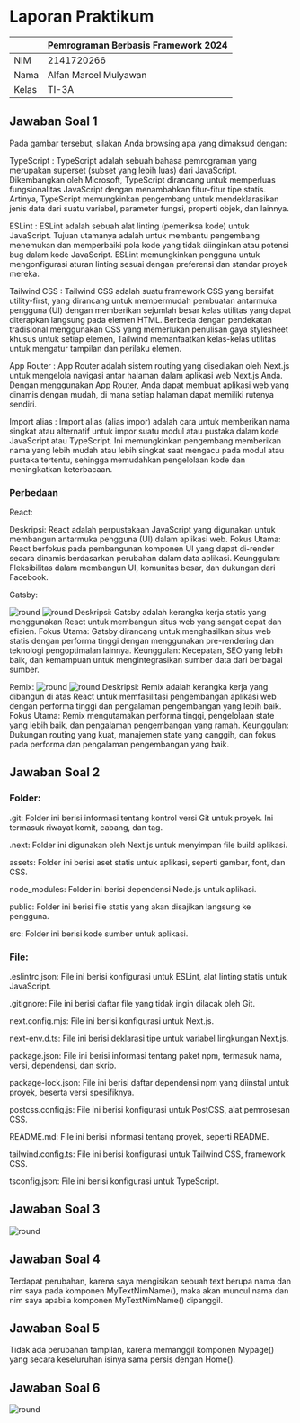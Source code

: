 # Laporan Praktikum
|  | Pemrograman Berbasis Framework 2024 |
| ----------- | --------- |
| NIM | 2141720266 |
| Nama | Alfan Marcel Mulyawan |
| Kelas | TI-3A |

## Jawaban Soal 1
Pada gambar tersebut, silakan Anda browsing apa yang dimaksud dengan:

TypeScript : TypeScript adalah sebuah bahasa pemrograman yang merupakan superset (subset yang lebih luas) dari JavaScript. Dikembangkan oleh Microsoft, TypeScript dirancang untuk memperluas fungsionalitas JavaScript dengan menambahkan fitur-fitur tipe statis. Artinya, TypeScript memungkinkan pengembang untuk mendeklarasikan jenis data dari suatu variabel, parameter fungsi, properti objek, dan lainnya.

ESLint : ESLint adalah sebuah alat linting (pemeriksa kode) untuk JavaScript. Tujuan utamanya adalah untuk membantu pengembang menemukan dan memperbaiki pola kode yang tidak diinginkan atau potensi bug dalam kode JavaScript. ESLint memungkinkan pengguna untuk mengonfigurasi aturan linting sesuai dengan preferensi dan standar proyek mereka.

Tailwind CSS : Tailwind CSS adalah suatu framework CSS yang bersifat utility-first, yang dirancang untuk mempermudah pembuatan antarmuka pengguna (UI) dengan memberikan sejumlah besar kelas utilitas yang dapat diterapkan langsung pada elemen HTML. Berbeda dengan pendekatan tradisional menggunakan CSS yang memerlukan penulisan gaya stylesheet khusus untuk setiap elemen, Tailwind memanfaatkan kelas-kelas utilitas untuk mengatur tampilan dan perilaku elemen.

App Router : App Router adalah sistem routing yang disediakan oleh Next.js untuk mengelola navigasi antar halaman dalam aplikasi web Next.js Anda. Dengan menggunakan App Router, Anda dapat membuat aplikasi web yang dinamis dengan mudah, di mana setiap halaman dapat memiliki rutenya sendiri.

Import alias : Import alias (alias impor) adalah cara untuk memberikan nama singkat atau alternatif untuk impor suatu modul atau pustaka dalam kode JavaScript atau TypeScript. Ini memungkinkan pengembang memberikan nama yang lebih mudah atau lebih singkat saat mengacu pada modul atau pustaka tertentu, sehingga memudahkan pengelolaan kode dan meningkatkan keterbacaan.

### Perbedaan
React:

Deskripsi: React adalah perpustakaan JavaScript yang digunakan untuk membangun antarmuka pengguna (UI) dalam aplikasi web. Fokus Utama: React berfokus pada pembangunan komponen UI yang dapat di-render secara dinamis berdasarkan perubahan dalam data aplikasi. Keunggulan: Fleksibilitas dalam membangun UI, komunitas besar, dan dukungan dari Facebook.

Gatsby:

![round](asset/05.jpeg)
![round](asset/06.jpeg)
Deskripsi: Gatsby adalah kerangka kerja statis yang menggunakan React untuk membangun situs web yang sangat cepat dan efisien. Fokus Utama: Gatsby dirancang untuk menghasilkan situs web statis dengan performa tinggi dengan menggunakan pre-rendering dan teknologi pengoptimalan lainnya. Keunggulan: Kecepatan, SEO yang lebih baik, dan kemampuan untuk mengintegrasikan sumber data dari berbagai sumber.


Remix:
![round](asset/03.jpeg)
![round](asset/04.jpeg)
Deskripsi: Remix adalah kerangka kerja yang dibangun di atas React untuk memfasilitasi pengembangan aplikasi web dengan performa tinggi dan pengalaman pengembangan yang lebih baik. Fokus Utama: Remix mengutamakan performa tinggi, pengelolaan state yang lebih baik, dan pengalaman pengembangan yang ramah. Keunggulan: Dukungan routing yang kuat, manajemen state yang canggih, dan fokus pada performa dan pengalaman pengembangan yang baik.
## Jawaban Soal 2

### Folder:

.git: Folder ini berisi informasi tentang kontrol versi Git untuk proyek. Ini termasuk riwayat komit, cabang, dan tag.

.next: Folder ini digunakan oleh Next.js untuk menyimpan file build aplikasi.

assets: Folder ini berisi aset statis untuk aplikasi, seperti gambar, font, dan CSS.

node_modules: Folder ini berisi dependensi Node.js untuk aplikasi.

public: Folder ini berisi file statis yang akan disajikan langsung ke pengguna.

src: Folder ini berisi kode sumber untuk aplikasi.

### File:

.eslintrc.json: File ini berisi konfigurasi untuk ESLint, alat linting statis untuk JavaScript.

.gitignore: File ini berisi daftar file yang tidak ingin dilacak oleh Git.

next.config.mjs: File ini berisi konfigurasi untuk Next.js.

next-env.d.ts: File ini berisi deklarasi tipe untuk variabel lingkungan Next.js.

package.json: File ini berisi informasi tentang paket npm, termasuk nama, versi, dependensi, dan skrip.

package-lock.json: File ini berisi daftar dependensi npm yang diinstal untuk proyek, beserta versi spesifiknya.

postcss.config.js: File ini berisi konfigurasi untuk PostCSS, alat pemrosesan CSS.

README.md: File ini berisi informasi tentang proyek, seperti README.

tailwind.config.ts: File ini berisi konfigurasi untuk Tailwind CSS, framework CSS.

tsconfig.json: File ini berisi konfigurasi untuk TypeScript.
## Jawaban Soal 3

![round](asset/01.png)
## Jawaban Soal 4
Terdapat perubahan, karena saya mengisikan sebuah text berupa nama dan nim saya pada komponen MyTextNimName(), maka akan muncul nama dan nim saya apabila komponen MyTextNimName() dipanggil.
## Jawaban Soal 5
Tidak ada perubahan tampilan, karena memanggil komponen Mypage() yang secara keseluruhan isinya sama persis dengan Home().
## Jawaban Soal 6
![round](asset/02.png)
